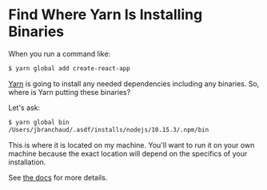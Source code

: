 # Find Where Yarn Is Installing Binaries

When you run a command like:

```bash
$ yarn global add create-react-app
```

[Yarn](https://yarnpkg.com/lang/en/) is going to install any needed
dependencies including any binaries. So, where is Yarn putting these binaries?

Let's ask:

```bash
$ yarn global bin
/Users/jbranchaud/.asdf/installs/nodejs/10.15.3/.npm/bin
```

This is where it is located on my machine. You'll want to run it on your own
machine because the exact location will depend on the specifics of your
installation.

See [the docs](https://yarnpkg.com/lang/en/docs/cli/global/) for more details.

